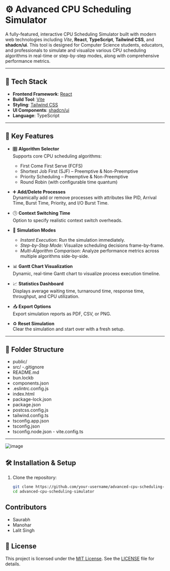 # ⚙️ Advanced CPU Scheduling Simulator

A fully-featured, interactive CPU Scheduling Simulator built with modern web technologies including *Vite*, **React**, **TypeScript**, **Tailwind CSS**, and **shadcn/ui**. This tool is designed for Computer Science students, educators, and professionals to simulate and visualize various CPU scheduling algorithms in real-time or step-by-step modes, along with comprehensive performance metrics.

---

## 🚀 Tech Stack

- **Frontend Framework**: [React](https://react.dev/)
- **Build Tool**: [Vite](https://vitejs.dev/)
- **Styling**: [Tailwind CSS](https://tailwindcss.com/)
- **UI Components**: [shadcn/ui](https://ui.shadcn.com/)
- **Language**: TypeScript

---

## 🎯 Key Features

- 🎛 **Algorithm Selector**  
  Supports core CPU scheduling algorithms:
  - First Come First Serve (FCFS)
  - Shortest Job First (SJF) – Preemptive & Non-Preemptive
  - Priority Scheduling – Preemptive & Non-Preemptive
  - Round Robin (with configurable time quantum)

- ➕ **Add/Delete Processes**  
  Dynamically add or remove processes with attributes like PID, Arrival Time, Burst Time, Priority, and I/O Burst Time.

- 🕒 **Context Switching Time**  
  Option to specify realistic context switch overheads.

- 🔄 **Simulation Modes**  
  - *Instant Execution*: Run the simulation immediately.  
  - *Step-by-Step Mode*: Visualize scheduling decisions frame-by-frame.  
  - *Multi-Algorithm Comparison*: Analyze performance metrics across multiple algorithms side-by-side.

- 📊 **Gantt Chart Visualization**  
  Dynamic, real-time Gantt chart to visualize process execution timeline.

- 📈 **Statistics Dashboard**  
  Displays average waiting time, turnaround time, response time, throughput, and CPU utilization.

- 📤 **Export Options**  
  Export simulation reports as PDF, CSV, or PNG.

- ♻ **Reset Simulation**  
  Clear the simulation and start over with a fresh setup.

---

## 📁 Folder Structure
- public/
- src/
-.gitignore
- README.md
- bun.lockb
- components.json
- .eslintrc.config.js
- index.html
- package-lock.json
- package.json
- postcss.config.js
- tailwind.config.ts
- tsconfig.app.json
- tsconfig.json
- tsconfig.node.json
- vite.config.ts

  
---

![image](https://github.com/user-attachments/assets/add6c531-34ca-41c1-abcf-469c9e17f31c)



## 🛠 Installation & Setup

1. Clone the repository:
   ```bash
   git clone https://github.com/your-username/advanced-cpu-scheduling-simulator.git
   cd advanced-cpu-scheduling-simulator

## Contributors
- Saurabh
- Manohar
- Lalit Singh

## 📜 License

This project is licensed under the [MIT License](LICENSE). See the [LICENSE](LICENSE) file for details.
